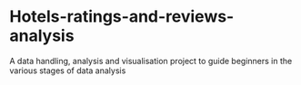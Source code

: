 # Hotels-ratings-and-reviews-analysis
A data handling, analysis and visualisation project to guide beginners in the various stages of data analysis
